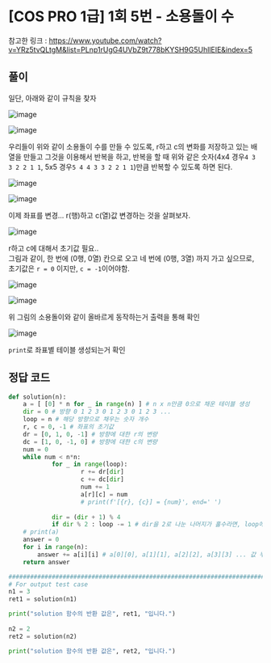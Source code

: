 # [COS PRO 1급] 1회 5번 - 소용돌이 수

참고한 링크 : <https://www.youtube.com/watch?v=YRz5tvQLtgM&list=PLnp1rUgG4UVbZ9t778bKYSH9G5UhllEIE&index=5>

## 풀이

일단, 아래와 같이 규칙을 찾자

![image](https://user-images.githubusercontent.com/78403443/212608735-1d46cc0b-b942-4239-97b7-fc9122794806.png)

![image](https://user-images.githubusercontent.com/78403443/212624322-69cc00a4-fe0e-4e3d-9f25-c2a28969e0de.png)

우리들이 위와 같이 소용돌이 수를 만들 수 있도록, r하고 c의 변화를 저장하고 있는 배열을 만들고 그것을 이용해서 반복을 하고, 반복을 할 때 위와 같은 숫자(4x4 경우`4 3 3 2 2 1 1`, 5x5 경우`5 4 4 3 3 2 2 1 1`)만큼 반복할 수 있도록 하면 된다.

![image](https://user-images.githubusercontent.com/78403443/212609367-8ea7c88c-d3f5-4a2d-8c7d-fe6f6a7c6528.png)

![image](https://user-images.githubusercontent.com/78403443/212610918-70cb1c78-106d-408d-b532-a40d1ef65241.png)

이제 좌표를 변경... r(행)하고 c(열)값 변경하는 것을 살펴보자.

![image](https://user-images.githubusercontent.com/78403443/212608735-1d46cc0b-b942-4239-97b7-fc9122794806.png)

r하고 c에 대해서 초기값 필요..<br>그림과 같이, 한 번에 (0행, 0열) 칸으로 오고 네 번에 (0행, 3열) 까지 가고 싶으므로,<br>초기값은 `r = 0` 이지만, `c = -1`이어야함.

![image](https://user-images.githubusercontent.com/78403443/212612027-7f9eb40b-21a7-4e4c-a30b-e81550708f4c.png)

![image](https://user-images.githubusercontent.com/78403443/212613612-13f9a3b9-67dc-4d0d-a988-c7a53562c103.png)

위 그림의 소용돌이와 같이 올바르게 동작하는거 출력을 통해 확인

![image](https://user-images.githubusercontent.com/78403443/212614719-40dd073f-8d1b-4adf-9f85-5ca1f56162a7.png)

`print`로 좌표별 테이블 생성되는거 확인

## 정답 코드

```python
def solution(n):
	a = [ [0] * n for _ in range(n) ] # n x n만큼 0으로 채운 테이블 생성
	dir = 0 # 방향 0 1 2 3 0 1 2 3 0 1 2 3 ...
	loop = n # 해당 방향으로 채우는 숫자 개수
	r, c = 0, -1 # 좌표의 초기값
	dr = [0, 1, 0, -1] # 방향에 대한 r의 변량
	dc = [1, 0, -1, 0] # 방향에 대한 c의 변량
	num = 0
	while num < n*n:
			for _ in range(loop):
					r += dr[dir]
					c += dc[dir]
					num += 1
					a[r][c] = num
					# print(f'[{r}, {c}] = {num}', end=' ')
					
			dir = (dir + 1) % 4
			if dir % 2 : loop -= 1 # dir을 2로 나눈 나머지가 홀수라면, loop에 대해서 1 감소
	# print(a)
	answer = 0
	for i in range(n):
		answer += a[i][i] # a[0][0], a[1][1], a[2][2], a[3][3] ... 값 누적해서 더함
	return answer
```

```python
###########################################################################################
# For output test case
n1 = 3
ret1 = solution(n1)

print("solution 함수의 반환 값은", ret1, "입니다.")
    
n2 = 2
ret2 = solution(n2)

print("solution 함수의 반환 값은", ret2, "입니다.")
```